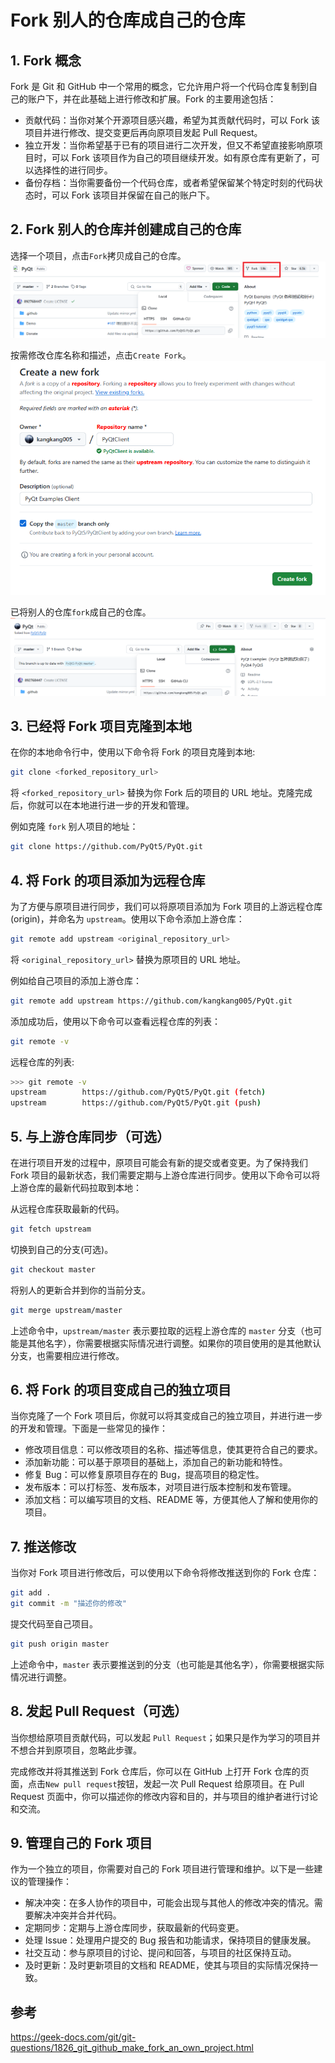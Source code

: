 # Fork 别人的仓库成自己的仓库
## 1. Fork 概念
Fork 是 Git 和 GitHub 中一个常用的概念，它允许用户将一个代码仓库复制到自己的账户下，并在此基础上进行修改和扩展。Fork 的主要用途包括：

* 贡献代码：当你对某个开源项目感兴趣，希望为其贡献代码时，可以 Fork 该项目并进行修改、提交变更后再向原项目发起 Pull Request。
* 独立开发：当你希望基于已有的项目进行二次开发，但又不希望直接影响原项目时，可以 Fork 该项目作为自己的项目继续开发。如有原仓库有更新了，可以选择性的进行同步。
* 备份存档：当你需要备份一个代码仓库，或者希望保留某个特定时刻的代码状态时，可以 Fork 该项目并保留在自己的账户下。

## 2. Fork 别人的仓库并创建成自己的仓库
选择一个项目，点击`Fork`拷贝成自己的仓库。
![fork_repo](./fork/fork_repo.png "fork_repo")

按需修改仓库名称和描述，点击`Create Fork`。
![create_fork](./fork/create_fork.png "create_fork")

已将别人的仓库`fork`成自己的仓库。
![repo](./fork/repo.png "repo")

## 3. 已经将 Fork 项目克隆到本地
在你的本地命令行中，使用以下命令将 Fork 的项目克隆到本地:
```bash
git clone <forked_repository_url>
```
将 `<forked_repository_url>` 替换为你 Fork 后的项目的 URL 地址。克隆完成后，你就可以在本地进行进一步的开发和管理。

例如克隆 `fork` 别人项目的地址：
```bash
git clone https://github.com/PyQt5/PyQt.git
```
## 4. 将 Fork 的项目添加为远程仓库
为了方便与原项目进行同步，我们可以将原项目添加为 Fork 项目的上游远程仓库 (origin)，并命名为 `upstream`。使用以下命令添加上游仓库：
```bash
git remote add upstream <original_repository_url>
```
将 `<original_repository_url>` 替换为原项目的 URL 地址。

例如给自己项目的添加上游仓库：
```bash
git remote add upstream https://github.com/kangkang005/PyQt.git
```
添加成功后，使用以下命令可以查看远程仓库的列表：
```bash
git remote -v
```
远程仓库的列表:
```bash
>>> git remote -v
upstream        https://github.com/PyQt5/PyQt.git (fetch)
upstream        https://github.com/PyQt5/PyQt.git (push)
```

## 5. 与上游仓库同步（可选）
在进行项目开发的过程中，原项目可能会有新的提交或者变更。为了保持我们 Fork 项目的最新状态，我们需要定期与上游仓库进行同步。使用以下命令可以将上游仓库的最新代码拉取到本地：

从远程仓库获取最新的代码。
```bash
git fetch upstream
```
切换到自己的分支(可选)。
```bash
git checkout master
```
将别人的更新合并到你的当前分支。
```bash
git merge upstream/master
```
上述命令中，`upstream/master` 表示要拉取的远程上游仓库的 `master` 分支（也可能是其他名字），你需要根据实际情况进行调整。如果你的项目使用的是其他默认分支，也需要相应进行修改。

## 6. 将 Fork 的项目变成自己的独立项目
当你克隆了一个 Fork 项目后，你就可以将其变成自己的独立项目，并进行进一步的开发和管理。下面是一些常见的操作：
* 修改项目信息：可以修改项目的名称、描述等信息，使其更符合自己的要求。
* 添加新功能：可以基于原项目的基础上，添加自己的新功能和特性。
* 修复 Bug：可以修复原项目存在的 Bug，提高项目的稳定性。
* 发布版本：可以打标签、发布版本，对项目进行版本控制和发布管理。
* 添加文档：可以编写项目的文档、README 等，方便其他人了解和使用你的项目。

## 7. 推送修改
当你对 Fork 项目进行修改后，可以使用以下命令将修改推送到你的 Fork 仓库：
```bash
git add .
git commit -m "描述你的修改"
```
提交代码至自己项目。
```bash
git push origin master
```
上述命令中，`master` 表示要推送到的分支（也可能是其他名字），你需要根据实际情况进行调整。

## 8. 发起 Pull Request（可选）
当你想给原项目贡献代码，可以发起 `Pull Request`；如果只是作为学习的项目并不想合并到原项目，忽略此步骤。

完成修改并将其推送到 Fork 仓库后，你可以在 GitHub 上打开 Fork 仓库的页面，点击`New pull request`按钮，发起一次 Pull Request 给原项目。在 Pull Request 页面中，你可以描述你的修改内容和目的，并与项目的维护者进行讨论和交流。

## 9. 管理自己的 Fork 项目
作为一个独立的项目，你需要对自己的 Fork 项目进行管理和维护。以下是一些建议的管理操作：
* 解决冲突：在多人协作的项目中，可能会出现与其他人的修改冲突的情况。需要解决冲突并合并代码。
* 定期同步：定期与上游仓库同步，获取最新的代码变更。
* 处理 Issue：处理用户提交的 Bug 报告和功能请求，保持项目的健康发展。
* 社交互动：参与原项目的讨论、提问和回答，与项目的社区保持互动。
* 及时更新：及时更新项目的文档和 README，使其与项目的实际情况保持一致。

## 参考
https://geek-docs.com/git/git-questions/1826_git_github_make_fork_an_own_project.html